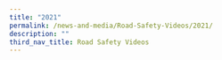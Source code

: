 ```yaml
---
title: "2021"
permalink: /news-and-media/Road-Safety-Videos/2021/
description: ""
third_nav_title: Road Safety Videos
---
```

